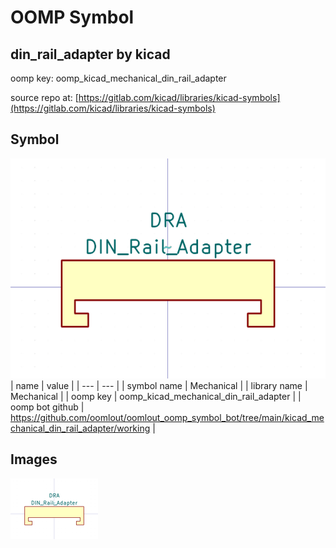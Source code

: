 # OOMP Symbol  
## din_rail_adapter  by kicad  
  
oomp key: oomp_kicad_mechanical_din_rail_adapter  
  
source repo at: [https://gitlab.com/kicad/libraries/kicad-symbols](https://gitlab.com/kicad/libraries/kicad-symbols)  
## Symbol  
  
[![working.png](working_600.png)](working.png)  
| name | value | 
| --- | --- | 
| symbol name | Mechanical | 
| library name | Mechanical | 
| oomp key | oomp_kicad_mechanical_din_rail_adapter | 
| oomp bot github | https://github.com/oomlout/oomlout_oomp_symbol_bot/tree/main/kicad_mechanical_din_rail_adapter/working | 
## Images  
  
[![working.png](working_140.png)](working.png)  
